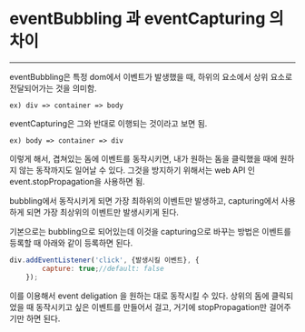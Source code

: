 # eventBubbling 과 eventCapturing 의 차이

---

eventBubbling은 특정 dom에서 이벤트가 발생했을 때, 하위의 요소에서 상위 요소로 전달되어가는 것을 의미함.

`ex) div => container => body`

eventCapturing은 그와 반대로 이행되는 것이라고 보면 됨.

`ex) body => container => div`

이렇게 해서, 겹쳐있는 돔에 이벤트를 동작시키면, 내가 원하는 돔을 클릭했을 때에 원하지 않는 동작까지도 일어날 수 있다.
그것을 방지하기 위해서는 web API 인 event.stopPropagation을 사용하면 됨.

bubbling에서 동작시키게 되면 가장 최하위의 이벤트만 발생하고, capturing에서 사용하게 되면 가장 최상위의 이벤트만 발생시키게 된다.

기본으로는 bubbling으로 되어있는데 이것을 capturing으로 바꾸는 방법은 이벤트를 등록할 때 아래와 같이 등록하면 된다.

```javascript
div.addEventListener('click', {발생시킬 이벤트}, {
		capture: true;//default: false
	});
```



이를 이용해서 event deligation 을 원하는 대로 동작시킬 수 있다. 상위의 돔에 클릭되었을 때 동작시키고 싶은 이벤트를 만들어서 걸고, 거기에 stopPropagation만 걸어주기만 하면 된다.